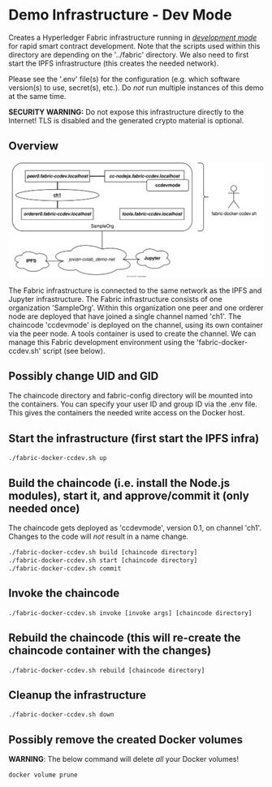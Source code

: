 # Demo Infrastructure - Dev Mode
Creates a Hyperledger Fabric infrastructure running in *[development mode](https://github.com/hyperledger/fabric/blob/df388228156b882e07795a9041c0dde754f6e745/docs/source/peer-chaincode-devmode.md#running-chaincode-in-development-mode)* for rapid smart contract development. Note that the scripts used within this directory are depending on the '../fabric' directory. We also need to first start the IPFS infrastructure (this creates the needed network).

Please see the '.env' file(s) for the configuration (e.g. which software version(s) to use, secret(s), etc.). Do *not* run multiple instances of this demo at the same time.

**SECURITY WARNING:** Do not expose this infrastructure directly to the Internet! TLS is disabled and the generated crypto material is optional.

## Overview
![Infrastructure overview](ccdevmode_infra.svg)

The Fabric infrastructure is connected to the same network as the IPFS and Jupyter infrastructure. The Fabric infrastructure consists of one organization 'SampleOrg'. Within this organization one peer and one orderer node are deployed that have joined a single channel named 'ch1'. The chaincode 'ccdevmode' is deployed on the channel, using its own container via the peer node. A tools container is used to create the channel. We can manage this Fabric development environment using the 'fabric-docker-ccdev.sh' script (see below).

## Possibly change UID and GID
The chaincode directory and fabric-config directory will be mounted into the containers. You can specify your user ID and group ID via the .env file. This gives the containers the needed write access on the Docker host.

## Start the infrastructure (first start the IPFS infra)
```
./fabric-docker-ccdev.sh up
```

## Build the chaincode (i.e. install the Node.js modules), start it, and approve/commit it (only needed once)
The chaincode gets deployed as 'ccdevmode', version 0.1, on channel 'ch1'. Changes to the code will *not* result in a name change.
```
./fabric-docker-ccdev.sh build [chaincode directory]
./fabric-docker-ccdev.sh start [chaincode directory]
./fabric-docker-ccdev.sh commit
```

## Invoke the chaincode
```
./fabric-docker-ccdev.sh invoke [invoke args] [chaincode directory]
```

## Rebuild the chaincode (this will re-create the chaincode container with the changes)
```
./fabric-docker-ccdev.sh rebuild [chaincode directory]
```

## Cleanup the infrastructure
```
./fabric-docker-ccdev.sh down
```

## Possibly remove the created Docker volumes
**WARNING**: The below command will delete *all* your Docker volumes!
```
docker volume prune
```
